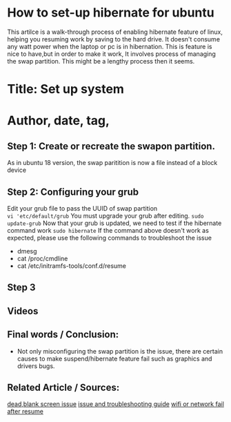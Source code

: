 # How to set-up hibernate for ubuntu
This artilce is a walk-through process of enabling hibernate feature of linux, helping you resuming work by saving to the hard drive. It doesn't consume any watt power when the laptop or pc is in hibernation. This is feature is nice to have,but in order to make it work, It involves process of managing the swap partition.  This might be a lengthy process then it seems.
# Title: Set up system
# Author, date, tag, 

## Step 1: Create or recreate the swapon partition.
As in ubuntu 18 version, the swap paritition is now a file instead of a block device 

## Step 2: Configuring your grub
Edit your grub file to pass the UUID of swap partition  
`vi 'etc/default/grub`
You must upgrade your grub after editing.
`sudo update-grub`
Now that your grub is updated, we need to test if the hibernate command work
`sudo hibernate`
If the command above doesn't work as expected, please use the following commands to troubleshoot the issue
* dmesg
* cat /proc/cmdline
* cat /etc/initramfs-tools/conf.d/resume
## Step 3

## Videos
## Final words / Conclusion:
- Not only misconfiguring the swap partition is the issue, there are certain causes to make suspend/hibernate feature fail such as graphics and drivers bugs. 
## Related Article / Sources:
[dead,blank screen issue](https://wiki.ubuntu.com/DebuggingKernelHibernate)
[issue and troubleshooting guide](https://01.org/blogs/rzhang/2015/best-practice-debug-linux-suspend/hibernate-issues)
[wifi or network fail after resume](https://ubuntu-mate.community/t/no-network-via-ethernet-after-resume-from-suspend/7909/18?u=tim)
